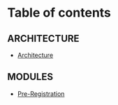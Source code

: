 # Table of contents

## ARCHITECTURE

* [Architecture](MOSIP-Architecture.md)

## MODULES
*  [Pre-Registration](Pre-Registration.md)


